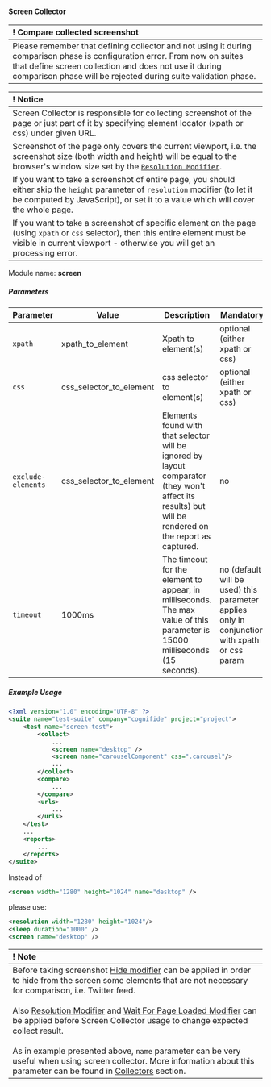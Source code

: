 #### Screen Collector

| ! Compare collected screenshot |
|:------------------------------ |
| Please remember that defining collector and not using it during comparison phase is configuration error. From now on suites that define screen collection and does not use it during comparison phase will be rejected during suite validation phase. |

| ! Notice    |
| :---------- |
| Screen Collector is responsible for collecting screenshot of the page or just part of it by specifying element locator (xpath or css)  under given URL. |
| Screenshot of the page only covers the current viewport, i.e. the screenshot size (both width and height) will be equal to the browser's window size set by the [`Resolution Modifier`](https://github.com/Cognifide/aet/wiki/ResolutionModifier). |  
| If you want to take a screenshot of entire page, you should either skip the `height` parameter of `resolution` modifier (to let it be computed by JavaScript), or set it to a value which will cover the whole page. 
If you want to take a screenshot of specific element on the page (using `xpath` or `css` selector), then this entire element must be visible in current viewport - otherwise you will get an processing error. | 

Module name: **screen** 

##### Parameters

| Parameter | Value | Description | Mandatory |
| --------- | ----- | ----------- | --------- |
| `xpath` | xpath_to_element | Xpath to element(s) | optional (either xpath or css) |
| `css` | css_selector_to_element | css selector to element(s)| optional (either xpath or css) |
| `exclude-elements` | css_selector_to_element | Elements found with that selector will be ignored by layout comparator (they won't affect its results) but will be rendered on the report as captured. | no |
| `timeout` | 1000ms | The timeout for the element to appear, in milliseconds. The max value of this parameter is 15000 milliseconds (15 seconds). | no (default will be used) this parameter applies only in conjunction with xpath or css param |

##### Example Usage

```xml
<?xml version="1.0" encoding="UTF-8" ?>
<suite name="test-suite" company="cognifide" project="project">
    <test name="screen-test">
        <collect>
            ...
            <screen name="desktop" />
            <screen name="carouselComponent" css=".carousel"/>
            ...
        </collect>
        <compare>
            ...
        </compare>
        <urls>
            ...
        </urls>
    </test>
    ...
    <reports>
        ...
    </reports>
</suite>
```

 Instead of

```xml
<screen width="1280" height="1024" name="desktop" />
```

please use:

```xml
<resolution width="1280" height="1024"/>
<sleep duration="1000" />
<screen name="desktop" />
```

| ! Note |
|:------ |
| Before taking screenshot [Hide modifier](https://github.com/Cognifide/aet/wiki/HideModifier) can be applied in order to hide from the screen some elements that are not necessary for comparison, i.e. Twitter feed. <br/><br/> Also [Resolution Modifier](https://github.com/Cognifide/aet/wiki/ResolutionModifier) and [Wait For Page Loaded Modifier](https://github.com/Cognifide/aet/wiki/WaitForPageLoadedModifier) can be applied before Screen Collector usage to change expected collect result. <br/><br/> As in example presented above, `name` parameter can be very useful when using screen collector. More information about this parameter can be found in [Collectors](https://github.com/Cognifide/aet/wiki/Collectors) section. |
